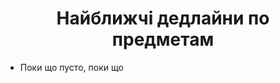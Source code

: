 # Найближчі дедлайни по предметам

* Поки що пусто, поки що


<style scoped>
h1 {
    text-align: center !important;
}
</style>